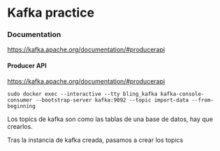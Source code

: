 # Kafka practice

### Documentation

https://kafka.apache.org/documentation/#producerapi

#### Producer API

https://kafka.apache.org/documentation/#producerapi



`sudo docker exec --interactive --tty bling_kafka kafka-console-consumer --bootstrap-server kafka:9092 --topic import-data --from-beginning`

Los topics de kafka son como las tablas de una base de datos, hay que crearlos.

Tras la instancia de kafka creada, pasamos a crear los topics